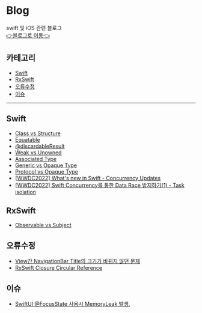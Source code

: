 # Blog
swift 및 iOS 관련 블로그  
[👉블로그로 이동👈](https://velog.io/@mo_nireu)

## 카테고리
- [Swift](#swift)
- [RxSwift](#rxswift)
- [오류수정](#오류수정)
- [이슈](#이슈)

---

## Swift
- [Class vs Structure](https://velog.io/@mo_nireu/Class-vs-Structure#값-전달-방식)
- [Equatable](https://velog.io/@mo_nireu/Equatable)
- [@discardableResult](https://velog.io/@mo_nireu/discardableResult)
- [Weak vs Unowned](https://velog.io/@mo_nireu/Weak-vs-Unowned)
- [Associated Type](https://velog.io/@mo_nireu/Associated-Type)
- [Generic vs Opaque Type](https://velog.io/@mo_nireu/Generic-vs-Opaque-Type)
- [Protocol vs Opaque Type](https://velog.io/@mo_nireu/Protocol-vs-Opaque-Type)
- [[WWDC2022] What's new in Swift - Concurrency Updates](https://velog.io/@mo_nireu/WWDC2022-Whats-new-in-Swift-Concurrency-Updates)
- [[WWDC2022] Swift Concurrency를 통한 Data Race 방지하기(1) - Task isolation](https://velog.io/@mo_nireu/WWDC2022-Swift-Concurrency%EB%A5%BC-%ED%86%B5%ED%95%9C-Data-Race-%EB%B0%A9%EC%A7%80%ED%95%98%EA%B8%B01-Task-isolation)

## RxSwift
- [Observable vs Subject](https://velog.io/@mo_nireu/Observable-vs-Subject)

## 오류수정
- [View간 NavigationBar Title의 크기가 바뀌지 않던 문제](https://velog.io/@mo_nireu/%EC%98%A4%EB%A5%98%ED%95%B4%EA%B2%B0-View%EA%B0%84-NavigationBar-Title%EC%9D%98-%ED%81%AC%EA%B8%B0%EA%B0%80-%EB%B0%94%EB%80%8C%EC%A7%80-%EC%95%8A%EB%8D%98-%EB%AC%B8%EC%A0%9C)
- [RxSwift Closure Circular Reference](https://velog.io/@mo_nireu/%EC%98%A4%EB%A5%98%ED%95%B4%EA%B2%B0-RxSwift-Closure-Circular-Reference)

## 이슈
- [SwiftUI @FocusState 사용시 MemoryLeak 발생.](https://velog.io/@mo_nireu/%EC%9D%B4%EC%8A%88-SwiftUI-FocusState-%EC%82%AC%EC%9A%A9%EC%8B%9C-MemoryLeak-%EB%B0%9C%EC%83%9D)


